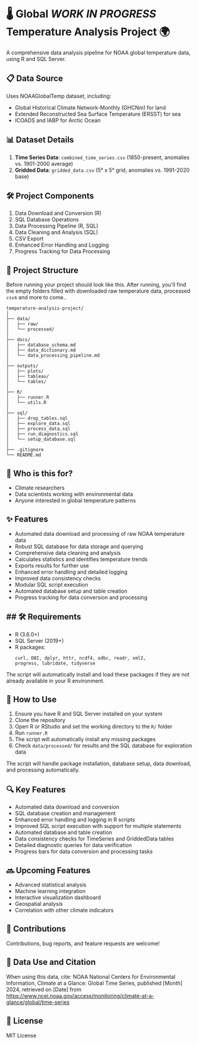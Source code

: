 # 🌡️ Global *WORK IN PROGRESS* Temperature Analysis Project 🌍

A comprehensive data analysis pipeline for NOAA global temperature data, using R and SQL Server.

## 📋 Data Source

Uses NOAAGlobalTemp dataset, including:
- Global Historical Climate Network-Monthly (GHCNm) for land
- Extended Reconstructed Sea Surface Temperature (ERSST) for sea
- ICOADS and IABP for Arctic Ocean

## 📊 Dataset Details

1. **Time Series Data**: `combined_time_series.csv` (1850-present, anomalies vs. 1901-2000 average)
2. **Gridded Data**: `gridded_data.csv` (5° x 5° grid, anomalies vs. 1991-2020 base)

## 🛠️ Project Components

1. Data Download and Conversion (R)
2. SQL Database Operations
3. Data Processing Pipeline (R, SQL)
4. Data Cleaning and Analysis (SQL)
5. CSV Export
6. Enhanced Error Handling and Logging
7. Progress Tracking for Data Processing

## 📁 Project Structure

Before running your project should look like this. After running, you'll find the empty folders filled with downloaded raw temperature data, processed `csv`s and more to come.. 

```
temperature-analysis-project/
│
├── data/
│   ├── raw/
│   └── processed/
│
├── docs/
│   ├── database_schema.md
│   ├── data_dictionary.md
│   └── data_processing_pipeline.md
│
├── outputs/
│   ├── plots/
│   ├── tableau/
│   └── tables/
│
├── R/
│   ├── runner.R
│   └── utils.R
│
├── sql/
│   ├── drop_tables.sql
│   ├── explore_data.sql
│   ├── process_data.sql
│   ├── run_diagnostics.sql
│   └── setup_database.sql
│
├── .gitignore
└── README.md
```
## 👥 Who is this for?

- Climate researchers
- Data scientists working with environmental data
- Anyone interested in global temperature patterns

## ✨ Features

- Automated data download and processing of raw NOAA temperature data
- Robust SQL database for data storage and querying
- Comprehensive data cleaning and analysis
- Calculates statistics and identifies temperature trends
- Exports results for further use
- Enhanced error handling and detailed logging
- Improved data consistency checks
- Modular SQL script execution
- Automated database setup and table creation
- Progress tracking for data conversion and processing

## ## 🛠️ Requirements

- R (3.6.0+)
- SQL Server (2019+)
- R packages:
  ```
  curl, DBI, dplyr, httr, ncdf4, odbc, readr, xml2, 
  progress, lubridate, tidyverse
  ```

The script will automatically install and load these packages if they are not already available in your R environment.

## 🚀 How to Use

1. Ensure you have R and SQL Server installed on your system
2. Clone the repository
3. Open R or RStudio and set the working directory to the `R/` folder
4. Run `runner.R`
5. The script will automatically install any missing packages
6. Check `data/processed/` for results and the SQL database for exploration data

The script will handle package installation, database setup, data download, and processing automatically.

## 🔍 Key Features

- Automated data download and conversion
- SQL database creation and management
- Enhanced error handling and logging in R scripts
- Improved SQL script execution with support for multiple statements
- Automated database and table creation
- Data consistency checks for TimeSeries and GriddedData tables
- Detailed diagnostic queries for data verification
- Progress bars for data conversion and processing tasks

## 🔜 Upcoming Features

- Advanced statistical analysis
- Machine learning integration
- Interactive visualization dashboard
- Geospatial analysis
- Correlation with other climate indicators

## 🤝 Contributions

Contributions, bug reports, and feature requests are welcome!

## 📜 Data Use and Citation

When using this data, cite: NOAA National Centers for Environmental Information, Climate at a Glance: Global Time Series, published [Month] 2024, retrieved on [Date] from https://www.ncei.noaa.gov/access/monitoring/climate-at-a-glance/global/time-series

## 📄 License

MIT License
